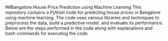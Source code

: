##Bangalore House Price Prediction using Machine Learning
This repository contains a Python code for predicting house prices in Bangalore using machine learning. The code uses various libraries and techniques to preprocess the data, build a predictive model, and evaluate its performance. Below are the steps performed in the code along with explanations and bash commands for executing the code.
